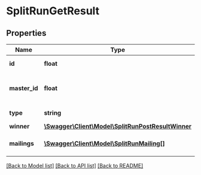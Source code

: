 # SplitRunGetResult

## Properties
Name | Type | Description | Notes
------------ | ------------- | ------------- | -------------
**id** | **float** | id of splitrun | 
**master_id** | **float** | id of splitrun master mailing | 
**type** | **string** | type of splitrun test | 
**winner** | [**\Swagger\Client\Model\SplitRunPostResultWinner**](SplitRunPostResultWinner.md) |  | 
**mailings** | [**\Swagger\Client\Model\SplitRunMailing[]**](SplitRunMailing.md) | list of mailing objects | 

[[Back to Model list]](../README.md#documentation-for-models) [[Back to API list]](../README.md#documentation-for-api-endpoints) [[Back to README]](../README.md)


